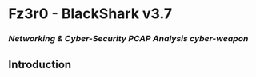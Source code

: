 # Fz3r0 - BlackShark v3.7

### _Networking &amp; Cyber-Security PCAP Analysis cyber-weapon_

## Introduction
